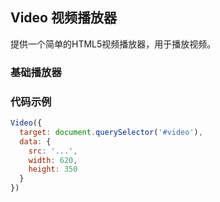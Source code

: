 ## Video 视频播放器

提供一个简单的HTML5视频播放器，用于播放视频。

<section class="example">
  <h3>基础播放器</h3>

  <div>
    <div id="video1"></div>
  </div>
</section>

### 代码示例
```javascript
Video({
  target: document.querySelector('#video'),
  data: {
    src: '...',
    width: 620,
    height: 350
  }
})
```